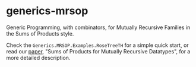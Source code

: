 # generics-mrsop

Generic Programming, with combinators, for Mutually Recursive Families in the
Sums of Products style.

Check the `Generics.MRSOP.Examples.RoseTreeTH` for a simple quick start,
or read our [paper](https://icfp18.sigplan.org/event/tyde-2018-sums-of-products-for-mutually-recursive-datatypes), "Sums of Products for Mutually Recursive Datatypes", for a more detailed description.

